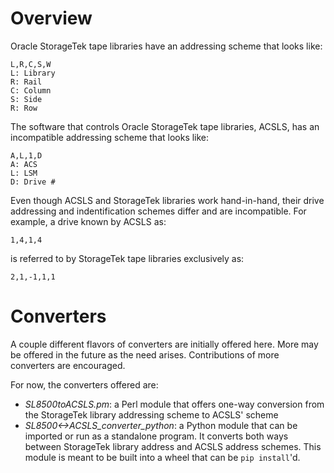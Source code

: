 Overview
========

Oracle StorageTek tape libraries have an addressing scheme that looks like:

    L,R,C,S,W
    L: Library
    R: Rail
    C: Column
    S: Side
    R: Row

The software that controls Oracle StorageTek tape libraries, ACSLS, has an
incompatible addressing scheme that looks like:

    A,L,1,D
    A: ACS
    L: LSM
    D: Drive #

Even though ACSLS and StorageTek libraries work hand-in-hand, their drive
addressing and indentification schemes differ and are incompatible. For example,
a drive known by ACSLS as:

    1,4,1,4

is referred to by StorageTek tape libraries exclusively as:

    2,1,-1,1,1 

Converters
==========

A couple different flavors of converters are initially offered here. More may be
offered in the future as the need arises. Contributions of more converters are
encouraged.

For now, the converters offered are:

* *SL8500toACSLS.pm*: a Perl module that offers one-way conversion from the
StorageTek library addressing scheme to ACSLS' scheme
* *SL8500<->ACSLS_converter_python*: a Python module that can be imported or run as
a standalone program. It converts both ways between StorageTek library address
and ACSLS address schemes. This module is meant to be built into a wheel that
can be `pip install`'d.
